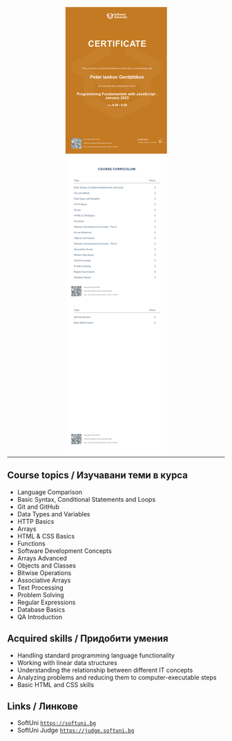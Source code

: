 <div align="center">
  <img src="https://github.com/PowerCell46/Java-Script-Fundamentals/blob/main/Programming%20Fundamentals%20with%20JavaScript%20-%20January%202023%20-%20Peter%20Gerdzhikov%20Certificate.jpeg" alt="JS-Fund-Jan-2023">
</div>

---

## Course topics / Изучавани теми в курса 

- Language Comparison
- Basic Syntax, Conditional Statements and Loops
- Git and GitHub
- Data Types and Variables
- HTTP Basics
- Arrays
- HTML & CSS Basics
- Functions
- Software Development Concepts
- Arrays Advanced
- Objects and Classes
- Bitwise Operations
- Associative Arrays
- Text Processing
- Problem Solving
- Regular Expressions
- Database Basics
- QA Introduction

## Acquired skills / Придобити умения

- Handling standard programming language functionality
- Working with linear data structures
- Understanding the relationship between different IT concepts
- Analyzing problems and reducing them to computer-executable steps
- Basic HTML and CSS skills

## Links / Линкове

- SoftUni 
<a href="https://softuni.bg">`https://softuni.bg`</a>
- SoftUni Judge 
<a href="https://judge.softuni.bg">`https://judge.softuni.bg`</a>
